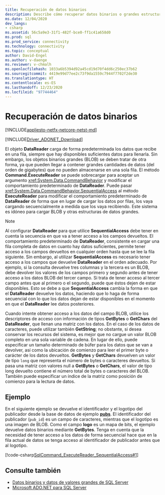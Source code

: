 ```yaml
---
title: Recuperación de datos binarios
description: Describe cómo recuperar datos binarios o grandes estructuras de datos mediante `CommandBehavior`.`SequentialAccess` para modificar el comportamiento predeterminado de un `DataReader`.
ms.date: 12/04/2020
dev_langs:
- csharp
ms.assetid: 56c5a9e3-31f1-482f-bce0-ff1c41a658d0
ms.prod: sql
ms.prod_service: connectivity
ms.technology: connectivity
ms.topic: conceptual
author: David-Engel
ms.author: v-daenge
ms.reviewer: v-chmalh
ms.openlocfilehash: 1033a6b5394d92a45cd19d70f4dd6c250ec37b62
ms.sourcegitcommit: 4419e99d77ee2c73f9da1559c7944f7702f2de30
ms.translationtype: HT
ms.contentlocale: es-ES
ms.lasthandoff: 12/23/2020
ms.locfileid: "97744464"
---
```

# <a name="retrieve-binary-data"></a>Recuperación de datos binarios

[!INCLUDE[appliesto-netfx-netcore-netst-md](../../includes/appliesto-netfx-netcore-netst-md.md)]

[!INCLUDE[Driver_ADONET_Download](../../includes/driver_adonet_download.md)]

El objeto **DataReader** carga de forma predeterminada los datos que recibe en una fila, siempre que hay disponibles suficientes datos para llenarla. Sin embargo, los objetos binarios grandes (BLOB) se deben tratar de otra forma, ya que pueden llegar a contener grandes cantidades de datos (del orden de gigabytes) que no pueden almacenarse en una sola fila. El método **Command.ExecuteReader** se puede sobrecargar para aceptar un argumento <xref:System.Data.CommandBehavior> y modificar el comportamiento predeterminado de **DataReader**. Puede pasar <xref:System.Data.CommandBehavior.SequentialAccess> al método **ExecuteReader** para modificar el comportamiento predeterminado de **DataReader** de forma que en lugar de cargar los datos por filas, los vaya cargando secuencialmente a medida que los vaya recibiendo. Este sistema es idóneo para cargar BLOB y otras estructuras de datos grandes.

> [!NOTE]
> Al configurar **DataReader** para que utilice **SequentialAccess** debe tener en cuenta la secuencia en que va a tener acceso a los campos devueltos. El comportamiento predeterminado de **DataReader**, consistente en cargar una fila completa de datos en cuanto hay datos suficientes, permite tener acceso a los campos devueltos en cualquier orden hasta que se lee la fila siguiente. Sin embargo, al utilizar **SequentialAccess** es necesario tener acceso a los campos que devuelve **DataReader** en el orden adecuado. Por ejemplo, si la consulta devuelve tres columnas y la tercera es un BLOB, debe devolver los valores de los campos primero y segundo antes de tener acceso a los datos BLOB del tercer campo. Si trata de tener acceso al tercer campo antes que al primero o el segundo, puede que éstos dejen de estar disponibles. Esto se debe a que **SequentialAccess** cambia la forma en que el **DataReader** devuelve los datos, haciendo que lo haga de forma secuencial con lo que los datos dejan de estar disponibles en el momento en que el **DataReader** lee datos posteriores.

Cuando intente obtener acceso a los datos del campo BLOB, utilice los descriptores de acceso con información de tipos **GetBytes** o **GetChars** del **DataReader**, que llenan una matriz con los datos. En el caso de los datos de caracteres, puede utilizar también **GetString**; no obstante, si desea conservar los recursos del sistema, es mejor que no cargue un valor BLOB completo en una sola variable de cadena. En lugar de ello, puede especificar un tamaño determinado de búfer para los datos que se van a devolver, así como la ubicación de comienzo para leer el primer byte o carácter de los datos devueltos. **GetBytes** y **GetChars** devuelven un valor de tipo `long` que representa el número de bytes o caracteres devueltos. Si pasa una matriz con valores null a **GetBytes** o **GetChars**, el valor de tipo long devuelto contiene el número total de bytes o caracteres del BLOB. También puede especificar un índice de la matriz como posición de comienzo para la lectura de datos.

## <a name="example"></a>Ejemplo

En el siguiente ejemplo se devuelve el identificador y el logotipo del publicador desde la base de datos de ejemplo [**pubs**](https://github.com/Microsoft/sql-server-samples/tree/master/samples/databases/northwind-pubs). El identificador del publicador (`pub_id`) es un campo de caracteres, mientras que el logotipo es una imagen de BLOB. Como el campo **logo** es un mapa de bits, el ejemplo devuelve datos binarios mediante **GetBytes**. Tenga en cuenta que la necesidad de tener acceso a los datos de forma secuencial hace que en la fila actual de datos se tenga acceso al identificador de publicador antes que al logotipo.

[!code-csharp[SqlCommand_ExecuteReader_SequentialAccess#1](~/../sqlclient/doc/samples/SqlCommand_ExecuteReader_SequentialAccess.cs#1)]

## <a name="see-also"></a>Consulte también

- [Datos binarios y datos de valores grandes de SQL Server](./sql/sql-server-binary-large-value-data.md)
- [Microsoft ADO.NET para SQL Server](microsoft-ado-net-sql-server.md)
